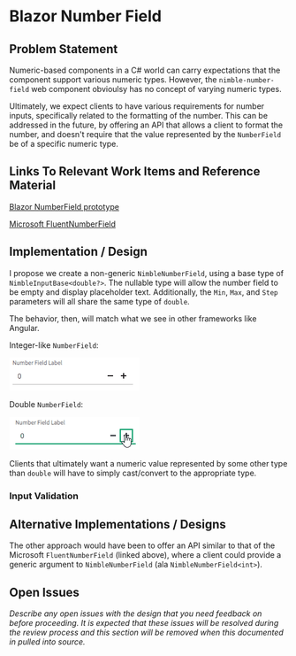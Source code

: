 # Blazor Number Field

## Problem Statement

Numeric-based components in a C# world can carry expectations that the component support various numeric types. However, the `nimble-number-field` web component obvioulsy has no concept of varying numeric types.

Ultimately, we expect clients to have various requirements for number inputs, specifically related to the formatting of the number. This can be addressed in the future, by offering an API that allows a client to format the number, and doesn't require that the value represented by the `NumberField` be of a specific numeric type.

## Links To Relevant Work Items and Reference Material

[Blazor NumberField prototype](https://github.com/ni/nimble/tree/blazor-number-field)

[Microsoft FluentNumberField](https://github.com/microsoft/fast-blazor/blob/main/src/Microsoft.Fast.Components.FluentUI/Components/FluentNumberField.razor.cs)

## Implementation / Design

I propose we create a non-generic `NimbleNumberField`, using a base type of `NimbleInputBase<double?>`. The nullable type will allow the number field to be empty and display placeholder text. Additionally, the `Min`, `Max`, and `Step` parameters will all share the same type of `double`.

The behavior, then, will match what we see in other frameworks like Angular.

Integer-like `NumberField`:

<img src="spec-images/NimbleNumberFieldInt.gif"/>

Double `NumberField`:

<img src="spec-images/NimbleNumberFieldDouble.gif"/>

Clients that ultimately want a numeric value represented by some other type than `double` will have to simply cast/convert to the appropriate type.

### Input Validation



## Alternative Implementations / Designs

The other approach would have been to offer an API similar to that of the Microsoft `FluentNumberField` (linked above), where a client could provide a generic argument to `NimbleNumberField` (ala `NimbleNumberField<int>`).

## Open Issues

*Describe any open issues with the design that you need feedback on before proceeding.*
*It is expected that these issues will be resolved during the review process and this section will be removed when this documented in pulled into source.*
